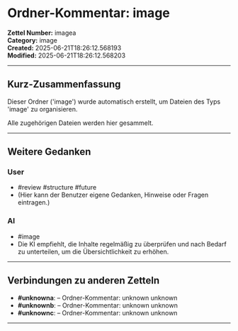 # Ordner-Kommentar: image

**Zettel Number:** imagea  
**Category:** image  
**Created:** 2025-06-21T18:26:12.568193  
**Modified:** 2025-06-21T18:26:12.568203  

---

## Kurz-Zusammenfassung
Dieser Ordner ('image') wurde automatisch erstellt, um Dateien des Typs 'image' zu organisieren.

Alle zugehörigen Dateien werden hier gesammelt.

---

## Weitere Gedanken

### User
- #review #structure #future
- (Hier kann der Benutzer eigene Gedanken, Hinweise oder Fragen eintragen.)

### AI
- #image
- Die KI empfiehlt, die Inhalte regelmäßig zu überprüfen und nach Bedarf zu unterteilen, um die Übersichtlichkeit zu erhöhen.

---

## Verbindungen zu anderen Zetteln

- **#unknowna**:  – Ordner-Kommentar: unknown unknown
- **#unknownb**:  – Ordner-Kommentar: unknown unknown
- **#unknownc**:  – Ordner-Kommentar: unknown unknown

---
